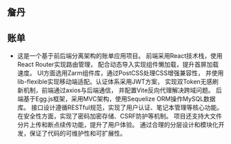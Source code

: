 ## 詹丹
## 账单
- 这是一个基于前后端分离架构的账单应用项目。
  前端采用React技术栈，使用React Router实现路由管理，
  配合动态导入实现组件懒加载，提升首屏加载速度。
  UI方面选用Zarm组件库，通过PostCSS处理CSS增强兼容性，
  并使用lib-flexible实现移动端适配。认证体系采用JWT方案，
  实现双Token无感刷新机制，前端通过axios与后端通信，
  并配置Vite反向代理解决跨域问题。
  后端基于Egg.js框架，采用MVC架构，使用Sequelize ORM操作MySQL数据库。
  接口设计遵循RESTful规范，实现了用户认证、笔记本管理等核心功能。
  在安全性方面，实现了密码加密存储、CSRF防护等机制。
  项目还支持大文件分片上传和断点续传功能，提升了用户体验。
  通过合理的分层设计和模块化开发，保证了代码的可维护性和可扩展性。